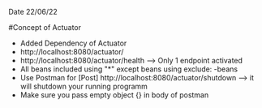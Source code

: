 Date 22/06/22

#Concept of Actuator
* Added Dependency of Actuator
* http://localhost:8080/actuator/
* http://localhost:8080/actuator/health --> Only 1 endpoint activated
* All beans included using "*" except beans using exclude: -beans
* Use Postman for [Post] http://localhost:8080/actuator/shutdown  --> it will shutdown your running programm
* Make sure you pass empty object {} in body of postman